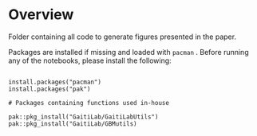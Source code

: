 # Overview

Folder containing all code to generate figures presented in the paper.

Packages are installed if missing and loaded with `pacman` . Before running any of the notebooks, please install the following:

```{r}

install.packages("pacman")
install.packages("pak")

# Packages containing functions used in-house

pak::pkg_install("GaitiLab/GaitiLabUtils")
pak::pkg_install("GaitiLab/GBMutils)

```
